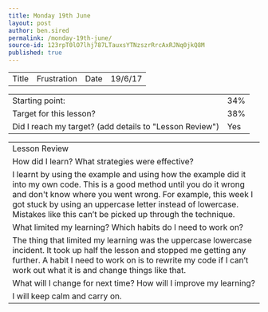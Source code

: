 ```yaml
---
title: Monday 19th June
layout: post
author: ben.sired
permalink: /monday-19th-june/
source-id: 123rpT0lO7lhj787LTauxsYTNzszrRrcAxRJNq0jkQ8M
published: true
---
```

<table>
  <tr>
    <td>Title</td>
    <td>Frustration </td>
    <td>Date</td>
    <td>19/6/17</td>
  </tr>
</table>


<table>
  <tr>
    <td>Starting point:</td>
    <td>34%</td>
  </tr>
  <tr>
    <td>Target for this lesson?</td>
    <td>38%</td>
  </tr>
  <tr>
    <td>Did I reach my target? 
(add details to "Lesson Review")</td>
    <td>Yes</td>
  </tr>
</table>


<table>
  <tr>
    <td>Lesson Review</td>
  </tr>
  <tr>
    <td>How did I learn? What strategies were effective? </td>
  </tr>
  <tr>
    <td>I learnt by using the example and using how the example did it into my own code. This is a good method until you do it wrong and don't know where you went wrong. For example, this week I got stuck by using an uppercase letter instead of lowercase. Mistakes like this can’t be picked up through the technique.
</td>
  </tr>
  <tr>
    <td>What limited my learning? Which habits do I need to work on? </td>
  </tr>
  <tr>
    <td>The thing that limited my learning was the uppercase lowercase incident. It took up half the lesson and stopped me getting any further. A habit I need to work on is to rewrite my code if I can’t work out what it is and change things like that.</td>
  </tr>
  <tr>
    <td>What will I change for next time? How will I improve my learning?</td>
  </tr>
  <tr>
    <td>I will keep calm and carry on.</td>
  </tr>
</table>


